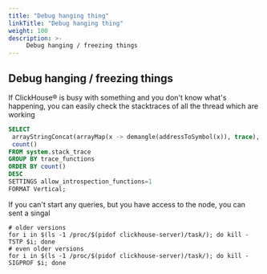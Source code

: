 ```yaml
---
title: "Debug hanging thing"
linkTitle: "Debug hanging thing"
weight: 100
description: >-
     Debug hanging / freezing things
---
```


## Debug hanging / freezing things 

If ClickHouse® is busy with something and you don't know what's happening, you can easily check the stacktraces of all the thread which are working

```sql
SELECT
 arrayStringConcat(arrayMap(x -> demangle(addressToSymbol(x)), trace), '\n') AS trace_functions,
 count()
FROM system.stack_trace
GROUP BY trace_functions
ORDER BY count()
DESC
SETTINGS allow_introspection_functions=1
FORMAT Vertical;
```

If you can't start any queries, but you have access to the node, you can sent a singal

```
# older versions
for i in $(ls -1 /proc/$(pidof clickhouse-server)/task/); do kill -TSTP $i; done
# even older versions
for i in $(ls -1 /proc/$(pidof clickhouse-server)/task/); do kill -SIGPROF $i; done
```
